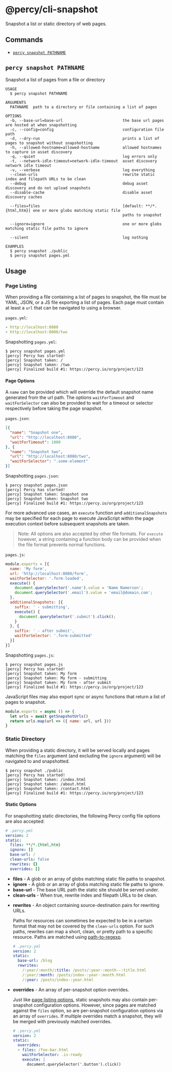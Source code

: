 # @percy/cli-snapshot

Snapshot a list or static directory of web pages.

## Commands
<!-- commands -->
* [`percy snapshot PATHNAME`](#percy-snapshot-pathname)

## `percy snapshot PATHNAME`

Snapshot a list of pages from a file or directory

```
USAGE
  $ percy snapshot PATHNAME

ARGUMENTS
  PATHNAME  path to a directory or file containing a list of pages

OPTIONS
  -b, --base-url=base-url                          the base url pages are hosted at when snapshotting
  -c, --config=config                              configuration file path
  -d, --dry-run                                    prints a list of pages to snapshot without snapshotting
  -h, --allowed-hostname=allowed-hostname          allowed hostnames to capture in asset discovery
  -q, --quiet                                      log errors only
  -t, --network-idle-timeout=network-idle-timeout  asset discovery network idle timeout
  -v, --verbose                                    log everything
  --clean-urls                                     rewrite static index and filepath URLs to be clean
  --debug                                          debug asset discovery and do not upload snapshots
  --disable-cache                                  disable asset discovery caches

  --files=files                                    [default: **/*.{html,htm}] one or more globs matching static file
                                                   paths to snapshot

  --ignore=ignore                                  one or more globs matching static file paths to ignore

  --silent                                         log nothing

EXAMPLES
  $ percy snapshot ./public
  $ percy snapshot pages.yml
```
<!-- commandsstop -->

## Usage

### Page Listing

When providing a file containing a list of pages to snapshot, the file must be YAML, JSON, or a JS
file exporting a list of pages. Each page must contain at least a `url` that can be navigated to
using a browser.

`pages.yml`:

```yaml
- http://localhost:8080
- http://localhost:8080/two
```

Snapshotting `pages.yml`:

```sh-session
$ percy snapshot pages.yml
[percy] Percy has started!
[percy] Snapshot taken: /
[percy] Snapshot taken: /two
[percy] Finalized build #1: https://percy.io/org/project/123
```

#### Page Options

A `name` can be provided which will override the default snapshot name generated from the url
path. The options `waitForTimeout` and `waitForSelector` can also be provided to wait for a timeout
or selector respectively before taking the page snapshot.

`pages.json`:

```json
[{
  "name": "Snapshot one",
  "url": "http://localhost:8080",
  "waitForTimeout": 1000
}, {
  "name": "Snapshot two",
  "url": "http://localhost:8080/two",
  "waitForSelector": ".some-element"
}]
```

Snapshotting `pages.json`:

```sh-session
$ percy snapshot pages.json
[percy] Percy has started!
[percy] Snapshot taken: Snapshot one
[percy] Snapshot taken: Snapshot two
[percy] Finalized build #1: https://percy.io/org/project/123
```

For more advanced use cases, an `execute` function and `additionalSnapshots` may be specified for
each page to execute JavaScript within the page execution context before subsequent snapshots are taken.

> Note: All options are also accepted by other file formats. For `execute` however, a string
> containing a function body can be provided when the file format prevents normal functions.

`pages.js`:

```js
module.exports = [{
  name: 'My form',
  url: 'http://localhost:8080/form',
  waitForSelector: '.form-loaded',
  execute() {
    document.querySelector('.name').value = 'Name Namerson';
    document.querySelector('.email').value = 'email@domain.com';
  },
  additionalSnapshots: [{
    suffix: ' - submitting',
    execute() {
      document.querySelector('.submit').click();
    }
  }, {
    suffix: ' - after submit',
    waitForSelector: '.form-submitted'
  }]
}]
```

Snapshotting `pages.js`:

```sh-session
$ percy snapshot pages.js
[percy] Percy has started!
[percy] Snapshot taken: My form
[percy] Snapshot taken: My form - submitting
[percy] Snapshot taken: My form - after submit
[percy] Finalized build #1: https://percy.io/org/project/123
```

JavaScript files may also export sync or async functions that return a list of pages to snapshot.

``` js
module.exports = async () => {
  let urls = await getSnapshotUrls()
  return urls.map(url => ({ name: url, url }))
}
```

### Static Directory

When providing a static directory, it will be served locally and pages matching the `files` argument
(and excluding the `ignore` argument) will be navigated to and snapshotted.

```sh-session
$ percy snapshot ./public
[percy] Percy has started!
[percy] Snapshot taken: /index.html
[percy] Snapshot taken: /about.html
[percy] Snapshot taken: /contact.html
[percy] Finalized build #1: https://percy.io/org/project/123
```

#### Static Options

For snapshotting static directories, the following Percy config file options are also accepted:

``` yaml
# .percy.yml
version: 2
static:
  files: **/*.{html,htm}
  ignore: []
  base-url: /
  clean-urls: false
  rewrites: {}
  overrides: []
```

- **files** - A glob or an array of globs matching static file paths to snapshot.
- **ignore** - A glob or an array of globs matching static file paths to ignore.
- **base-url** - The base URL path the static site should be served under.
- **clean-urls** - When true, rewrite index and filepath URLs to be clean.

<span/>

- **rewrites** - An object containing source-destination pairs for rewriting URLs.

  Paths for resources can sometimes be expected to be in a certain format that may not be covered by
  the `clean-urls` option. For such paths, rewrites can map a short, clean, or pretty path to a
  specific resource. Paths are matched using [path-to-regexp](https://github.com/pillarjs/path-to-regexp).

  ``` yaml
  # .percy.yml
  version: 2
  static:
    base-url: /blog
    rewrites:
      /:year/:month/:title: /posts/:year-:month--:title.html
      /:year/:month: /posts/index-:year-:month.html
      /:year: /posts/index-:year.html
  ```

- **overrides** - An array of per-snapshot option overrides.

  Just like [page listing options](#page-options), static snapshots may also contain
  per-snapshot configuration options. However, since pages are matched against the `files`
  option, so are per-snapshot configuration options via an array of `overrides`. If multiple
  overrides match a snapshot, they will be merged with previously matched overrides.

  ``` yaml
  # .percy.yml
  version: 2
  static:
    overrides:
    - files: /foo-bar.html
      waitForSelector: .is-ready
      execute: |
        document.querySelector('.button').click()
  ```
